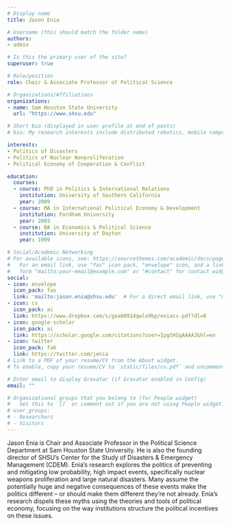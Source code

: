 ```yaml
---
# Display name
title: Jason Enia

# Username (this should match the folder name)
authors:
- admin

# Is this the primary user of the site?
superuser: true

# Role/position
role: Chair & Associate Professor of Political Science

# Organizations/Affiliations
organizations:
- name: Sam Houston State University
  url: "https://www.shsu.edu"

# Short bio (displayed in user profile at end of posts)
# bio: My research interests include distributed robotics, mobile computing and programmable matter.

interests:
- Politics of Disasters
- Politics of Nuclear Nonproliferation
- Political Economy of Cooperation & Conflict

education:
  courses:
  - course: PhD in Politics & International Relations
    institution: University of Southern California
    year: 2009
  - course: MA in International Political Economy & Development
    institution: Fordham University
    year: 2003
  - course: BA in Economics & Political Science
    institution: University of Dayton
    year: 1999

# Social/Academic Networking
# For available icons, see: https://sourcethemes.com/academic/docs/page-builder/#icons
#   For an email link, use "fas" icon pack, "envelope" icon, and a link in the
#   form "mailto:your-email@example.com" or "#contact" for contact widget.
social:
- icon: envelope
  icon_pack: fas
  link: 'mailto:jason.enia@shsu.edu'  # For a direct email link, use "mailto:test@example.org".
- icon: cv
  icon_pack: ai
  link: https://www.dropbox.com/s/gaa60914qwlo9bp/eniacv.pdf?dl=0
- icon: google-scholar
  icon_pack: ai
  link: https://scholar.google.com/citations?user=IpgtHIgAAAAJ&hl=en
- icon: twitter
  icon_pack: fab
  link: https://twitter.com/jenia
# Link to a PDF of your resume/CV from the About widget.
# To enable, copy your resume/CV to `static/files/cv.pdf` and uncomment the lines below.

# Enter email to display Gravatar (if Gravatar enabled in Config)
email: ""

# Organizational groups that you belong to (for People widget)
#   Set this to `[]` or comment out if you are not using People widget.
# user_groups:
# - Researchers
# - Visitors
---
```


Jason Enia is Chair and Associate Professor in the Political Science Department at Sam Houston State University. He is also the founding director of SHSU’s Center for the Study of Disasters & Emergency Management (CDEM). Enia’s research explores the politics of preventing and mitigating low probability, high impact events, specifically nuclear weapons proliferation and large natural disasters. Many assume the potentially huge and negative consequences of these events make the politics different – or should make them different they’re not already. Enia’s research dispels these myths using the theories and tools of political economy, focusing on the way institutions structure the political incentives on these issues.
